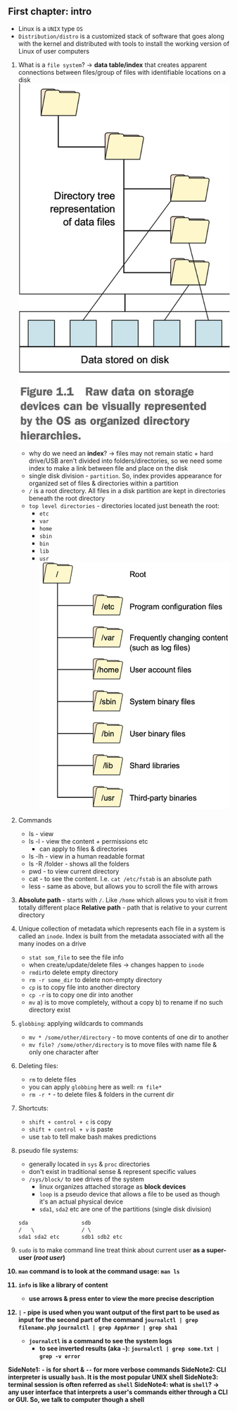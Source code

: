 <h2>First chapter: intro</h2>

- Linux is a `UNIX` type `OS`
- `Distribution/distro` is a customized stack of software that goes along with the kernel and distributed with
	tools to install the working version of Linux of user computers

1. What is a `file system`? -> **data table/index** that creates apparent connections between files/group of files
	with identifiable locations on a disk
	![Alt text](image_folder/directories.png)
	* why do we need an **index**? -> files may not remain static + hard drive/USB aren't divided into folders/directories, so
		we need some index to make a link between file and place on the disk
	* single disk division - `partition`. So, index provides appearance for organized set of files & directories within a partition
	* `/` is a root directory. All files in a disk partition are kept in directories beneath the root directory
	* `top level directories` - directories located just beneath the root:
		- `etc`
		- `var`
		- `home`
		- `sbin`
		- `bin`
		- `lib`
		- `usr`
	![Alt text](image_folder/sub_root.png)

2. Commands
	* ls - view
	* ls -l - view the content + permissions etc
		- can apply to files & directories
	* ls -lh - view in a human readable format
	* ls -R /folder - shows all the folders
	* pwd - to view current directory
	* cat - to see the content. I.e. `cat /etc/fstab` is an absolute path
	* less - same as above, but allows you to scroll the file with arrows

3. **Absolute path** - starts with `/`. Like `/home` which allows you to visit it from totally different place
	**Relative path** - path that is relative to your current directory

4. Unique collection of metadata which represents each file in
	a system is called an `inode`. Index is built from the metadata
	associated with all the many inodes on a drive
	* `stat som_file` to see the file info
	* when create/update/delete files -> changes happen to `inode`
	* `rmdir`to delete empty directory
	* `rm -r some_dir` to delete non-empty directory
	* `cp` is to copy file into another directory
	* `cp -r` is to copy one dir into another
	* `mv` a) is to move completely, without a copy b) to rename if no such directory exist

5. `globbing`: applying wildcards to commands
	* `mv * /some/other/directory` - to move contents of one dir to another
	* `mv file? /some/other/directory` is to move files with name file & only one character after

6. Deleting files:
	* `rm` to delete files
	* you can apply `globbing` here as well: `rm file*`
	* `rm -r *` - to delete files & folders in the current dir

7. Shortcuts:
	* `shift + control + c` is copy
	* `shift + control + v` is paste
	* use `tab` to tell make bash makes predictions

8. pseudo file systems:
	* generally located in `sys` & `proc` directories
	* don't exist in traditional sense & represent specific values
	* `/sys/block/` to see drives of the system
		- linux organizes attached storage as **block devices**
		- `loop` is a pseudo device that allows a file to be used as though it's an actual physical device
		- `sda1`, `sda2` etc are one of the partitions (single disk division)
	```
	sda 				sdb
	/   \				/ \
   sda1	sda2 etc	   sdb1 sdb2 etc	
	```
9. `sudo` is to make command line treat think about current user<b> 	as a super-user (*root user*)
10. `man` command is to look at the command usage: `man ls`
11. `info` is like a library of content
	* use arrows & press **enter** to view the more precise description
12. `|` - pipe is used when you want output of the first part
	to be used as input for the second part of the command
	`journalctl | grep filename.php`
	`journalctl | grep AppArmor | grep sha1`
	* `journalctl` is a command to see the system logs
		- to see inverted results (aka `~`): `journalctl | grep some.txt | grep -v error`


SideNote1: `-` is for short & `--` for more verbose commands
SideNote2: CLI interpreter is usually `bash`. It is the most popular UNIX shell
SideNote3: terminal session is often referred as `shell` 
SideNote4: what is `shell`? -> any user interface that interprets a user's commands either through a CLI or GUI.
	So, we talk to computer though a shell